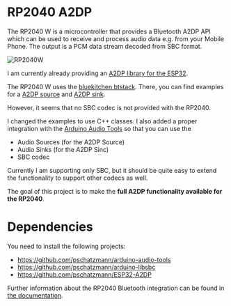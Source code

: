 # RP2040 A2DP
The RP2040 W is a microcontroller that provides a Bluetooth A2DP API which can be used to receive and process audio data e.g. from your Mobile Phone. The output is a PCM data stream decoded from SBC format. 

![RP2040W](https://www.pschatzmann.ch/wp-content/uploads/2023/03/raspberry-pi-pico-w-1.jpg)

I am currently already providing an [A2DP library for the ESP32](https://github.com/pschatzmann/ESP32-A2DP). 

The RP2040 W uses the [bluekitchen btstack](https://github.com/bluekitchen/btstack). There, you can find examples for a [A2DP source](https://github.com/bluekitchen/btstack/blob/master/example/a2dp_source_demo.c) and [A2DP sink](https://github.com/bluekitchen/btstack/blob/master/example/a2dp_sink_demo.c).

However, it seems that no SBC codec is not provided with the RP2040.  

I changed the examples to use C++ classes. I also added a proper integration with the [Arduino Audio Tools](https://github.com/pschatzmann/arduino-audio-tools) so that you can use the

- Audio Sources (for the A2DP Source) 
- Audio Sinks (for the A2DP Sinc)
- SBC codec 

Currently I am supporting only SBC, but it should be quite easy to extend the functionality to support other codecs as well. 

The goal of this project is to make the __full A2DP functionality available for the RP2040__. 

# Dependencies

You need to install the following projects:

- https://github.com/pschatzmann/arduino-audio-tools
- https://github.com/pschatzmann/arduino-libsbc
- https://github.com/pschatzmann/ESP32-A2DP

Further information about the RP2040 Bluetooth integration can be found in [the documentation](https://arduino-pico.readthedocs.io/en/latest/bluetooth.html).

